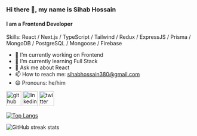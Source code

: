 ### Hi there 👋, my name is Sihab Hossain
#### I am a Frontend Developer



Skills:  React / Next.js / TypeScript / Tailwind / Redux / ExpressJS / Prisma / MongoDB / PostgreSQL / Mongoose / Firebase 

- 🔭 I’m currently working on Frontend 
- 🌱 I’m currently learning Full Stack 
- 💬 Ask me about React 
- 📫 How to reach me: sihabhossain380@gmail.com 
- 😄 Pronouns: he/him 


[<img src='https://cdn.jsdelivr.net/npm/simple-icons@3.0.1/icons/github.svg' alt='github' height='40'>](https://github.com/sihabhossain)  [<img src='https://cdn.jsdelivr.net/npm/simple-icons@3.0.1/icons/linkedin.svg' alt='linkedin' height='40'>](https://www.linkedin.com/in/https://www.linkedin.com/in/sihab-hossain-a46981226//)  [<img src='https://cdn.jsdelivr.net/npm/simple-icons@3.0.1/icons/twitter.svg' alt='twitter' height='40'>](https://twitter.com/dev_sihab)  



[![Top Langs](https://github-readme-stats.vercel.app/api/top-langs/?username=sihabhossain)](https://github.com/anuraghazra/github-readme-stats)

![GitHub streak stats](https://streak-stats.demolab.com/?user=sihabhossain)  

